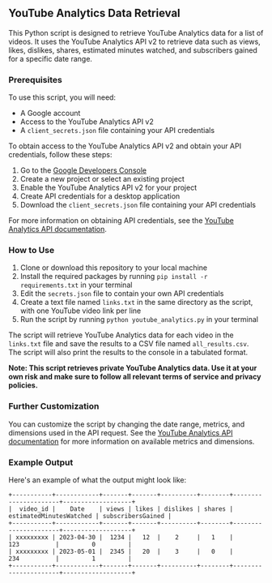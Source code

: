 ## YouTube Analytics Data Retrieval

This Python script is designed to retrieve YouTube Analytics data for a list of videos. It uses the YouTube Analytics API v2 to retrieve data such as views, likes, dislikes, shares, estimated minutes watched, and subscribers gained for a specific date range.

### Prerequisites

To use this script, you will need:
- A Google account
- Access to the YouTube Analytics API v2
- A `client_secrets.json` file containing your API credentials

To obtain access to the YouTube Analytics API v2 and obtain your API credentials, follow these steps:

1. Go to the [Google Developers Console](https://console.developers.google.com/)
2. Create a new project or select an existing project
3. Enable the YouTube Analytics API v2 for your project
4. Create API credentials for a desktop application
5. Download the `client_secrets.json` file containing your API credentials

For more information on obtaining API credentials, see the [YouTube Analytics API documentation](https://developers.google.com/youtube/analytics/getting_started/auth).

### How to Use

1. Clone or download this repository to your local machine
2. Install the required packages by running `pip install -r requirements.txt` in your terminal
3. Edit the `secrets.json` file to contain your own API credentials
4. Create a text file named `links.txt` in the same directory as the script, with one YouTube video link per line
5. Run the script by running `python youtube_analytics.py` in your terminal

The script will retrieve YouTube Analytics data for each video in the `links.txt` file and save the results to a CSV file named `all_results.csv`. The script will also print the results to the console in a tabulated format.

**Note: This script retrieves private YouTube Analytics data. Use it at your own risk and make sure to follow all relevant terms of service and privacy policies.**

### Further Customization

You can customize the script by changing the date range, metrics, and dimensions used in the API request. See the [YouTube Analytics API documentation](https://developers.google.com/youtube/analytics/getting_started/metrics) for more information on available metrics and dimensions.

### Example Output

Here's an example of what the output might look like:

```
+-----------+------------+-------+-------+----------+--------+----------------------+-------------------+
|  video_id |    Date    | views | likes | dislikes | shares | estimatedMinutesWatched | subscribersGained |
+-----------+------------+-------+-------+----------+--------+----------------------+-------------------+
| xxxxxxxxx | 2023-04-30 |  1234 |   12  |    2     |   1    |          123          |         0         |
| xxxxxxxxx | 2023-05-01 |  2345 |   20  |    3     |   0    |          234          |         1         |
+-----------+------------+-------+-------+----------+--------+----------------------+-------------------+
```
